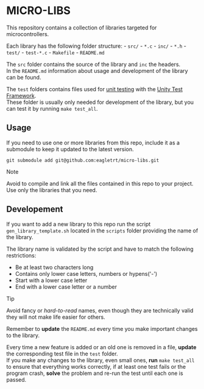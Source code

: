 # MICRO-LIBS

This repository contains a collection of libraries targeted for microcontrollers.

Each library has the following folder structure:
    - `src/`
        - `*.c`
    - `inc/`
        - `*.h`
    - `test/`
        - `test-*.c`
        - `Makefile`
    - `README.md`

The `src` folder contains the source of the library and `inc` the headers. \
In the `README.md` information about usage and development of the library can be found.

The `test` folders contains files used for [unit testing](https://it.wikipedia.org/wiki/Unit_testing)
with the [Unity Test Framework](http://www.throwtheswitch.org/unity). \
These folder is usually only needed for development of the library, but you can test it by running `make test_all`.

## Usage

If you need to use one or more libraries from this repo, include it as a submodule
to keep it updated to the latest version.

```shell
git submodule add git@github.com:eagletrt/micro-libs.git
```

> [!NOTE]
> Avoid to compile and link all the files contained in this repo to your project.
> Use only the libraries that you need.

## Developement

If you want to add a new library to this repo run the script `gen_library_template.sh`
located in the `scripts` folder providing the name of the library.

The library name is validated by the script and have to match the following restrictions:
- Be at least two characters long
- Contains only lower case letters, numbers or hypens('-')
- Start with a lower case letter
- End with a lower case letter or a number

> [!TIP]
> Avoid fancy or *hard-to-read* names, even though they are technically valid
> they will not make life easier for others.

Remember to **update** the `README.md` every time you make important changes to the library.

Every time a new feature is added or an old one is removed in a file, **update**
the corresponding test file in the `test` folder. \
If you make any changes to the library, even small ones, **run** `make test_all` to ensure
that everything works correctly, if at least one test fails or the program crash,
**solve** the problem and re-run the test until each one is passed.

